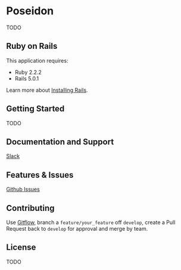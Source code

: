 Poseidon
================

TODO

Ruby on Rails
-------------

This application requires:

- Ruby 2.2.2
- Rails 5.0.1

Learn more about [Installing Rails](http://railsapps.github.io/installing-rails.html).

Getting Started
---------------

TODO

Documentation and Support
-------------------------

[Slack](https://poseidonweb.slack.com)

Features & Issues
-------------

[Github Issues](https://github.com/nathanbirrell/poseidon/issues)

Contributing
------------

Use [Gitflow](http://nvie.com/posts/a-successful-git-branching-model/), branch a `feature/your_feature` off `develop`, create a Pull Request back to `develop` for approval and merge by team.

License
-------

TODO
